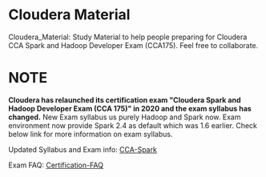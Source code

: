 # Cloudera Material
Cloudera_Material: Study Material to help people preparing for Cloudera CCA Spark and Hadoop Developer Exam (CCA175). Feel free to collaborate.

# NOTE
**Cloudera has relaunched its certification exam "Cloudera Spark and Hadoop Developer Exam (CCA 175)" in 2020 and the exam syllabus has changed.** New Exam syllabus us purely Hadoop and Spark now. Exam environment now provide Spark 2.4 as default which was 1.6 earlier. Check below link for more information on exam syllabus.

Updated Syllabus and Exam info: [CCA-Spark](https://www.cloudera.com/about/training/certification/cca-spark.html)

Exam FAQ: [Certification-FAQ](https://www.cloudera.com/about/training/certification/faq.html)

